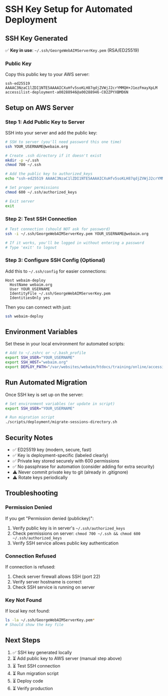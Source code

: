 # SSH Key Setup for Automated Deployment

## SSH Key Generated

✅ **Key in use**: `~/.ssh/GeorgeWebAIMServerKey.pem` (RSA/ED25519)

### Public Key

Copy this public key to your AWS server:

```
ssh-ed25519 AAAAC3NzaC1lZDI1NTE5AAAAICXuHfv5soKLH87qdjZVWjJ2crYMMQH+J1ezFmayXpLM accessilist-deployment-a00288946@a00288946-C02ZPYXBMD6N
```

## Setup on AWS Server

### Step 1: Add Public Key to Server

SSH into your server and add the public key:

```bash
# SSH to server (you'll need password this one time)
ssh YOUR_USERNAME@webaim.org

# Create .ssh directory if it doesn't exist
mkdir -p ~/.ssh
chmod 700 ~/.ssh

# Add the public key to authorized_keys
echo "ssh-ed25519 AAAAC3NzaC1lZDI1NTE5AAAAICXuHfv5soKLH87qdjZVWjJ2crYMMQH+J1ezFmayXpLM accessilist-deployment-a00288946@a00288946-C02ZPYXBMD6N" >> ~/.ssh/authorized_keys

# Set proper permissions
chmod 600 ~/.ssh/authorized_keys

# Exit server
exit
```

### Step 2: Test SSH Connection

```bash
# Test connection (should NOT ask for password)
ssh -i ~/.ssh/GeorgeWebAIMServerKey.pem YOUR_USERNAME@webaim.org

# If it works, you'll be logged in without entering a password
# Type 'exit' to logout
```

### Step 3: Configure SSH Config (Optional)

Add this to `~/.ssh/config` for easier connections:

```
Host webaim-deploy
  HostName webaim.org
  User YOUR_USERNAME
  IdentityFile ~/.ssh/GeorgeWebAIMServerKey.pem
  IdentitiesOnly yes
```

Then you can connect with just:
```bash
ssh webaim-deploy
```

## Environment Variables

Set these in your local environment for automated scripts:

```bash
# Add to ~/.zshrc or ~/.bash_profile
export SSH_USER="YOUR_USERNAME"
export SSH_HOST="webaim.org"
export DEPLOY_PATH="/var/websites/webaim/htdocs/training/online/accessilist"
```

## Run Automated Migration

Once SSH key is set up on the server:

```bash
# Set environment variables (or update in script)
export SSH_USER="YOUR_USERNAME"

# Run migration script
./scripts/deployment/migrate-sessions-directory.sh
```

## Security Notes

- ✅ ED25519 key (modern, secure, fast)
- ✅ Key is deployment-specific (labeled clearly)
- ✅ Private key stored securely with 600 permissions
- ✅ No passphrase for automation (consider adding for extra security)
- ⚠️  Never commit private key to git (already in .gitignore)
- ⚠️  Rotate keys periodically

## Troubleshooting

### Permission Denied

If you get "Permission denied (publickey)":
1. Verify public key is in server's `~/.ssh/authorized_keys`
2. Check permissions on server: `chmod 700 ~/.ssh && chmod 600 ~/.ssh/authorized_keys`
3. Verify SSH service allows public key authentication

### Connection Refused

If connection is refused:
1. Check server firewall allows SSH (port 22)
2. Verify server hostname is correct
3. Check SSH service is running on server

### Key Not Found

If local key not found:
```bash
ls -la ~/.ssh/GeorgeWebAIMServerKey.pem*
# Should show the key file
```

## Next Steps

1. ✅ SSH key generated locally
2. ⏳ Add public key to AWS server (manual step above)
3. ⏳ Test SSH connection
4. ⏳ Run migration script
5. ⏳ Deploy code
6. ⏳ Verify production

